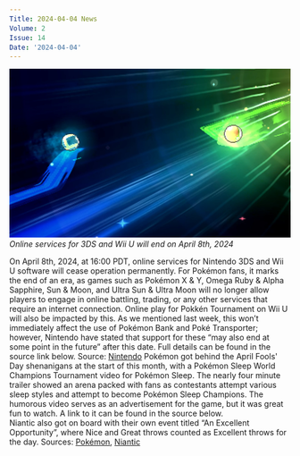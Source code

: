 ```yaml
---
Title: 2024-04-04 News
Volume: 2
Issue: 14
Date: '2024-04-04'
---
```


[![Online services for 3DS and Wii U will end on April 8th, 2024](/web/images/online-services-for-3ds-and-wii-u-will-end-on-april-8th-2024.jpeg)](/web/images/online-services-for-3ds-and-wii-u-will-end-on-april-8th-2024.jpeg)*Online services for 3DS and Wii U will end on April 8th, 2024*

On April 8th, 2024, at 16:00 PDT, online services for Nintendo 3DS and Wii U software will cease operation permanently. For Pokémon fans, it marks the end of an era, as games such as Pokémon X & Y, Omega Ruby & Alpha Sapphire, Sun & Moon, and Ultra Sun & Ultra Moon will no longer allow players to engage in online battling, trading, or any other services that require an internet connection. Online play for Pokkén Tournament on Wii U will also be impacted by this.
As we mentioned last week, this won’t immediately affect the use of Pokémon Bank and Poké Transporter; however, Nintendo have stated that support for these “may also end at some point in the future” after this date. Full details can be found in the source link below.
Source: [Nintendo](https://en-americas-support.nintendo.com/app/answers/detail/a_id/63227/~/announcement-of-discontinuation-of-online-services-for-nintendo-3ds-and-wii-u#s1q2)
Pokémon got behind the April Fools' Day shenanigans at the start of this month, with a Pokémon Sleep World Champions Tournament video for Pokémon Sleep. The nearly four minute trailer showed an arena packed with fans as contestants attempt various sleep styles and attempt to become Pokémon Sleep Champions. The humorous video serves as an advertisement for the game, but it was great fun to watch. A link to it can be found in the source below.  
Niantic also got on board with their own event titled “An Excellent Opportunity”, where Nice and Great throws counted as Excellent throws for the day.
Sources: [Pokémon](https://www.youtube.com/watch?v=vAyX663uuhE), [Niantic](https://pokemongolive.com/en/post/an-excellent-opportunity-2024/)